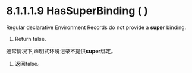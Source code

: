 # 8.1.1.1.9 HasSuperBinding ( )

Regular declarative Environment Records do not provide a **super** binding.

1. Return false.

通常情况下,声明式环境记录不提供**super**绑定。

1. 返回false。